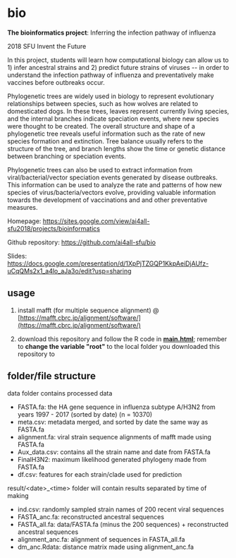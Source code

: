# bio
**The bioinformatics project**: Inferring the infection pathway of influenza

2018 SFU Invent the Future

In this project, students will learn how computational biology can allow us to 1) infer ancestral strains and 2) predict future strains of viruses -- in order to understand the infection pathway of influenza and preventatively make vaccines before outbreaks occur. 

Phylogenetic trees are widely used in biology to represent evolutionary relationships between species, such as how wolves are related to domesticated dogs. In these trees, leaves represent currently living species, and the internal branches indicate speciation events, where new species were thought to be created. The overall structure and shape of a phylogenetic tree reveals useful information such as the rate of new species formation and extinction. Tree balance usually refers to the structure of the tree, and branch lengths show the time or genetic distance between branching or speciation events.

Phylogenetic trees can also be used to extract information from viral/bacterial/vector speciation events generated by disease outbreaks. This information can be used to analyze the rate and patterns of how new species of virus/bacteria/vectors evolve, providing valuable information towards the development of vaccinations and and other preventative measures.

Homepage: https://sites.google.com/view/ai4all-sfu2018/projects/bioinformatics

Github repository: https://github.com/ai4all-sfu/bio

Slides: https://docs.google.com/presentation/d/1XpPjTZGQP1KkpAeiDjAUfz-uCqQMs2x1_a4lo_aJa3o/edit?usp=sharing

## usage

1. install mafft (for multiple sequence alignment) @ [https://mafft.cbrc.jp/alignment/software/](https://mafft.cbrc.jp/alignment/software/)

2. download this repository and follow the R code in **[main.html](main.html)**; remember to **change the variable "root"** to the local folder you downloaded this repository to

## folder/file structure

data folder contains processed data
- FASTA.fa: the HA gene sequence in influenza subtype A/H3N2 from years 1997 - 2017 (sorted by date) (n = 10370)
- meta.csv: metadata merged, and sorted by date the same way as FASTA.fa 
- alignment.fa: viral strain sequence alignments of mafft made using FASTA.fa
- Aux_data.csv: contains all the strain name and date from FASTA.fa
- FinalH3N2: maximum likelihood generated phylogeny made from FASTA.fa
- df.csv: features for each strain/clade used for prediction

result/\<date\>\_\<time\> folder will contain results separated by time of making
- ind.csv: randomly sampled strain names of 200 recent viral sequences
- FASTA\_anc.fa: reconstructed ancestral sequences
- FASTA\_all.fa: data/FASTA.fa (minus the 200 sequences) + reconstructed ancestral sequences
- alignment\_anc.fa: alignment of sequences in FASTA\_all.fa
- dm\_anc.Rdata: distance matrix made using alignment\_anc.fa







